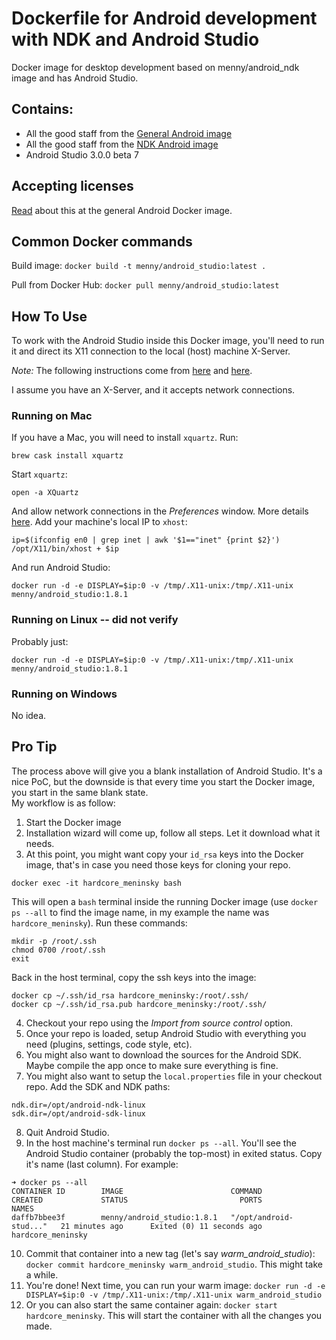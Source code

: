 # Dockerfile for Android development with NDK and Android Studio
Docker image for desktop development based on menny/android_ndk image and has Android Studio.


## Contains:

* All the good staff from the [General Android image](https://github.com/menny/docker_android/blob/master/README.md)
* All the good staff from the [NDK Android image](https://github.com/menny/docker_android/blob/master/android_ndk/README.md)
* Android Studio 3.0.0 beta 7

## Accepting licenses
[Read](https://github.com/menny/docker_android/blob/master/README.md#accepting-licenses) about this at the general Android Docker image.

## Common Docker commands
Build image: `docker build -t menny/android_studio:latest .`

Pull from Docker Hub: `docker pull menny/android_studio:latest`

## How To Use
To work with the Android Studio inside this Docker image, you'll need to run it and direct its X11 connection to the local (host) machine X-Server.

_Note:_ The following instructions come from [here](https://fredrikaverpil.github.io/2016/07/31/docker-for-mac-and-gui-applications/) and [here](https://hub.docker.com/r/dlsniper/docker-intellij/).

I assume you have an X-Server, and it accepts network connections. 

### Running on Mac
If you have a Mac, you will need to install `xquartz`. Run:
```
brew cask install xquartz
```
Start `xquartz`:
```
open -a XQuartz
```
And allow network connections in the _Preferences_ window. More details [here](https://fredrikaverpil.github.io/2016/07/31/docker-for-mac-and-gui-applications/).
Add your machine's local IP to `xhost`:
```
ip=$(ifconfig en0 | grep inet | awk '$1=="inet" {print $2}')
/opt/X11/bin/xhost + $ip
```
And run Android Studio:
```
docker run -d -e DISPLAY=$ip:0 -v /tmp/.X11-unix:/tmp/.X11-unix menny/android_studio:1.8.1
```

### Running on Linux -- did not verify
Probably just:
```
docker run -d -e DISPLAY=$ip:0 -v /tmp/.X11-unix:/tmp/.X11-unix menny/android_studio:1.8.1
```

### Running on Windows
No idea.

## Pro Tip
The process above will give you a blank installation of Android Studio. It's a nice PoC, but the downside is that every time you start the Docker image, you start in the same blank state.<br/>
My workflow is as follow:

1. Start the Docker image
2. Installation wizard will come up, follow all steps. Let it download what it needs.
3. At this point, you might want copy your `id_rsa` keys into the Docker image, that's in case you need those keys for cloning your repo.

```
docker exec -it hardcore_meninsky bash
```

This will open a `bash` terminal inside the running Docker image (use `docker ps --all` to find the image name, in my example the name was `hardcore_meninsky`). Run these commands:

```
mkdir -p /root/.ssh
chmod 0700 /root/.ssh
exit
```

Back in the host terminal, copy the ssh keys into the image:

```
docker cp ~/.ssh/id_rsa hardcore_meninsky:/root/.ssh/
docker cp ~/.ssh/id_rsa.pub hardcore_meninsky:/root/.ssh/
```

4. Checkout your repo using the _Import from source control_ option.
5. Once your repo is loaded, setup Android Studio with everything you need (plugins, settings, code style, etc).
6. You might also want to download the sources for the Android SDK. Maybe compile the app once to make sure everything is fine.
7. You might also want to setup the `local.properties` file in your checkout repo. Add the SDK and NDK paths:

```
ndk.dir=/opt/android-ndk-linux
sdk.dir=/opt/android-sdk-linux
```

8. Quit Android Studio.
9. In the host machine's terminal run `docker ps --all`. You'll see the Android Studio container (probably the top-most) in exited status. Copy it's name (last column). For example:

```
➜ docker ps --all
CONTAINER ID        IMAGE                        COMMAND                  CREATED             STATUS                         PORTS               NAMES
daffb7bbee3f        menny/android_studio:1.8.1   "/opt/android-stud..."   21 minutes ago      Exited (0) 11 seconds ago                          hardcore_meninsky
```

10. Commit that container into a new tag (let's say _warm_android_studio_): `docker commit hardcore_meninsky warm_android_studio`. This might take a while.
11. You're done! Next time, you can run your warm image: `docker run -d -e DISPLAY=$ip:0 -v /tmp/.X11-unix:/tmp/.X11-unix warm_android_studio`
12. Or you can also start the same container again: `docker start hardcore_meninsky`. This will start the container with all the changes you made.